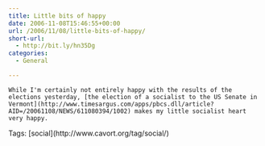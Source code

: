 ```yaml
---
title: Little bits of happy
date: 2006-11-08T15:46:55+00:00
url: /2006/11/08/little-bits-of-happy/
short-url:
  - http://bit.ly/hn35Dg
categories:
  - General

---
```

<div class='microid-mailto+http:sha1:7fa5f9530de5027d1e3c0751aaa317d87f544ef9'>
  
    While I'm certainly not entirely happy with the results of the elections yesterday, [the election of a socialist to the US Senate in Vermont](http://www.timesargus.com/apps/pbcs.dll/article?AID=/20061108/NEWS/611080394/1002) makes my little socialist heart very happy.
  
</div>

<div class="st-post-tags">
  Tags: [social](http://www.cavort.org/tag/social/)<br />
</div>
